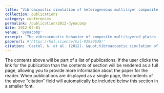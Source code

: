 ```yaml
---
title: "Vibroacoustic simulation of heterogeneous multilayer composite plates involving low Young's modulus viscoelastic materials"
collection: publications
category: conferences
permalink: /publication/2012-dynacomp
date: 2012-04-01
venue: 'Dynacomp'
excerpt: 'The vibroacoustic behavior of composite multilayered plates involving high Young’s modulus ratios between adjacent layers, like sandwich panels and passive constrained layer damped plates, is studied. As classical plate models give poor results with such structures, a specific model has been used. It is an equivalent single layer model, with a five unknown displacement field which takes into account a variation of transverse shear strains into the thickness. A classical sandwich structure is simulated, its natural frequencies are compared to those given by other models and a 3D finite element simulation which is taken as reference. A second study concerns a composite plate with a damping patch in which the constraining layer is a unidirectional ply. Comparisons for two orientations of this ply (0° or 90°) are presented.'
paperurl: #'https://hal.science/hal-02559638/'
citation: 'Castel, A. et al. (2012). &quot;Vibroacoustic simulation of heterogeneous multilayer composite plates involving low Young&apos;s modulus viscoelastic materials.&quot; <i>Dynacomp</i>.'
---
```


The contents above will be part of a list of publications, if the user clicks the link for the publication than the contents of section will be rendered as a full page, allowing you to provide more information about the paper for the reader. When publications are displayed as a single page, the contents of the above "citation" field will automatically be included below this section in a smaller font.
